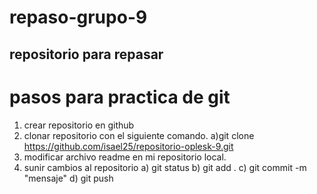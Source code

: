 # repaso-grupo-9
## repositorio para repasar
# pasos para practica de git
1) crear repositorio en github
2) clonar repositorio con el siguiente comando. a)git clone https://github.com/isael25/repositorio-oplesk-9.git
3) modificar archivo readme en mi repositorio local.
4) sunir cambios al repositorio
  a) git status 
  b) git add .
  c) git commit -m "mensaje"
  d) git push
